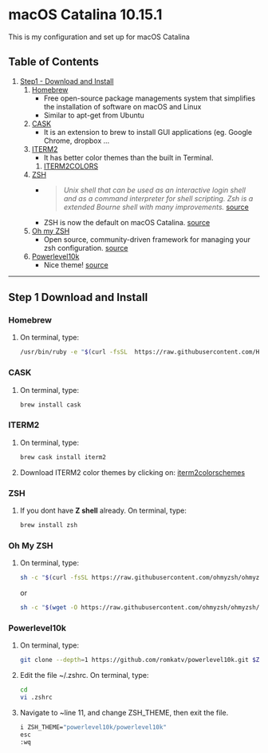 # macOS Catalina 10.15.1
This is my configuration and set up for macOS Catalina

## Table of Contents
1. [Step1 - Download and Install](#step-1-download-and-install)
    1. [Homebrew](#homebrew)
        * Free open-source package managements system that simplifies the installation of software on macOS and Linux
        * Similar to apt-get from Ubuntu
    1. [CASK](#cask)
        * It is an extension to brew to install GUI applications (eg. Google Chrome, dropbox ...
    1. [ITERM2](#iterm2) 
        * It has better color themes than the built in Terminal.
        1. [ITERM2COLORS](http://iterm2colorschemes.com/)
    1. [ZSH](#zsh)
        * >*Unix shell that can be used as an interactive login shell and as a command interpreter for shell scripting. Zsh is a  extended Bourne shell with many improvements.* [source](https://en.wikipedia.org/wiki/Z_shell)
        * ZSH is now the default on macOS Catalina. [source](https://support.apple.com/en-us/HT208050)
    1. [Oh my ZSH](#oh-my-zsh)
        * Open source, community-driven framework for managing your zsh configuration. [source](https://github.com/ohmyzsh/ohmyzsh)
    1. [Powerlevel10k](#powerlevel10k)
       * Nice theme! [source](https://github.com/romkatv/powerlevel10k/blob/master/README.md#recommended-meslo-nerd-font-patched-for-powerlevel10k)


-----------------------------------------------------------------------------------

## Step 1 Download and Install
  ### Homebrew
  1. On terminal, type:
      ```sh
      /usr/bin/ruby -e "$(curl -fsSL  https://raw.githubusercontent.com/Homebrew/install/master/install)"
      ```
  ### CASK
  1. On terminal, type:
      ```sh
      brew install cask 
      ```
  ### ITERM2
  1. On terminal, type:
      ```sh
      brew cask install iterm2
      ``` 
  2. Download ITERM2 color themes by clicking on:
      [iterm2colorschemes](https://github.com/mbadolato/iTerm2-Color-Schemes/zipball/master)

  ### ZSH
  1. If you dont have **Z shell** already. On terminal, type:
      ```sh
      brew install zsh
      ``` 
  ### Oh My ZSH
  1. On terminal, type:
      ```sh
      sh -c "$(curl -fsSL https://raw.githubusercontent.com/ohmyzsh/ohmyzsh/master/tools/install.sh)"
      ```
      or
      ```sh
      sh -c "$(wget -O https://raw.githubusercontent.com/ohmyzsh/ohmyzsh/master/tools/install.sh)"
      ```
      
   ### Powerlevel10k
   1. On terminal, type:
      ```sh
      git clone --depth=1 https://github.com/romkatv/powerlevel10k.git $ZSH_CUSTOM/themes/powerlevel10k
      ```
      
   2. Edit the file ~/.zshrc. On terminal, type:
      ```sh
      cd
      vi .zshrc
      ```
   3. Navigate to ~line 11, and change ZSH_THEME, then exit the file.
      ```sh
      i ZSH_THEME="powerlevel10k/powerlevel10k"
      esc
      :wq
      ```


      


  
    
